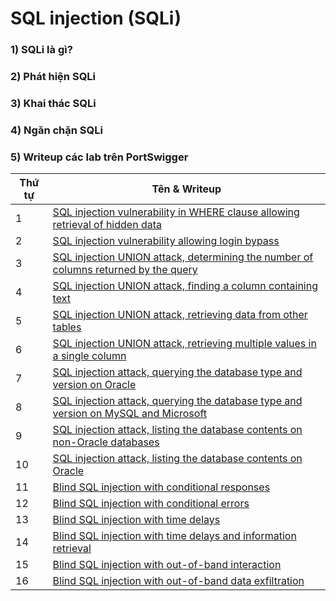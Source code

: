# SQL injection (SQLi)

### 1) SQLi là gì?

### 2) Phát hiện SQLi

### 3) Khai thác SQLi

### 4) Ngăn chặn SQLi

### 5) Writeup các lab trên PortSwigger

| Thứ tự | Tên & Writeup |
|-|-|
| 1 | [SQL injection vulnerability in WHERE clause allowing retrieval of hidden data]() |
| 2 | [SQL injection vulnerability allowing login bypass]() |
| 3 | [SQL injection UNION attack, determining the number of columns returned by the query]() |
| 4 | [SQL injection UNION attack, finding a column containing text]() |
| 5 | [SQL injection UNION attack, retrieving data from other tables]() |
| 6 | [SQL injection UNION attack, retrieving multiple values in a single column]() |
| 7 | [SQL injection attack, querying the database type and version on Oracle]() |
| 8 | [SQL injection attack, querying the database type and version on MySQL and Microsoft]() |
| 9 | [SQL injection attack, listing the database contents on non-Oracle databases]() |
| 10 | [SQL injection attack, listing the database contents on Oracle]() |
| 11 | [Blind SQL injection with conditional responses]() |
| 12 | [Blind SQL injection with conditional errors]() |
| 13 | [Blind SQL injection with time delays]() |
| 14 | [Blind SQL injection with time delays and information retrieval]() |
| 15 | [Blind SQL injection with out-of-band interaction]() |
| 16 | [Blind SQL injection with out-of-band data exfiltration]() |
